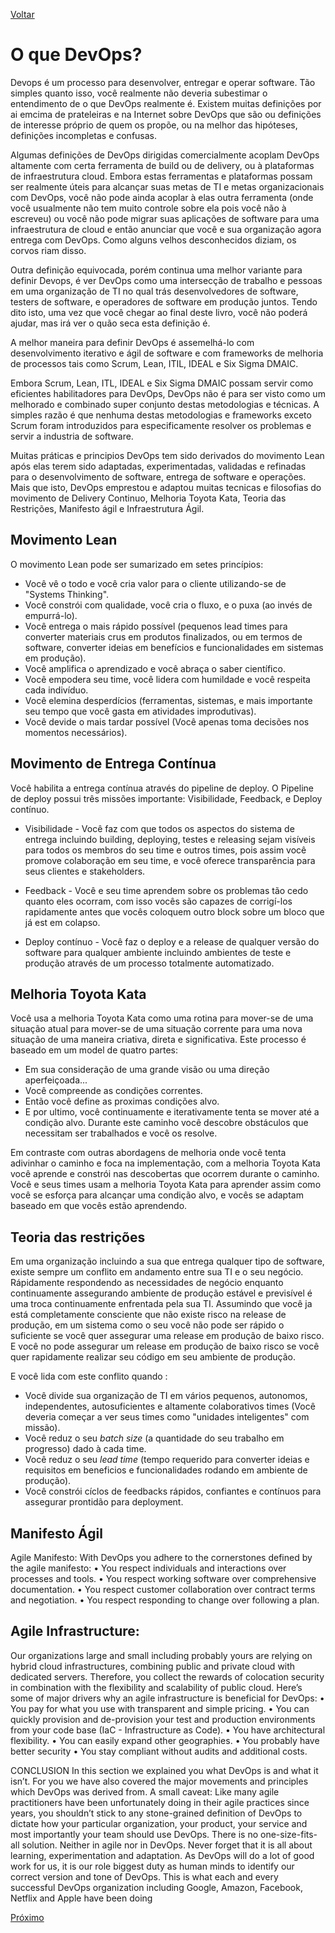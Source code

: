 [Voltar](https://github.com/lucasfantacuci/DevOpsRevelado/blob/master/README.md)


# O que  DevOps?


Devops é um processo para desenvolver, entregar e operar software. Tão simples quanto isso, você realmente não deveria subestimar o entendimento de o que DevOps realmente é. Existem muitas definições por ai emcima de prateleiras e na Internet sobre DevOps que são ou definições de interesse próprio de quem os propõe, ou na melhor das hipóteses, definições incompletas e confusas.


Algumas definições de DevOps dirigidas comercialmente acoplam DevOps altamente com certa ferramenta de build ou de delivery, ou à plataformas de infraestrutura cloud. Embora estas ferramentas e plataformas possam ser realmente úteis para alcançar suas metas de TI e metas organizacionais com DevOps, você não pode ainda acoplar à elas outra ferramenta (onde você usualmente não tem muito controle sobre ela pois você não à escreveu) ou você não pode migrar suas aplicações de software para uma infraestrutura de cloud e então anunciar que você e sua organização agora entrega com DevOps. Como alguns velhos desconhecidos diziam, os corvos riam disso. 


Outra definição equivocada, porém continua uma melhor variante para definir Devops, é ver DevOps como uma intersecção de trabalho e pessoas em uma organização de TI no qual trás desenvolvedores de software, testers de software, e operadores de software em produção juntos. Tendo dito isto, uma vez que você chegar ao final deste livro, você não poderá ajudar, mas irá ver o quão seca esta definição é.
 

A melhor maneira para definir DevOps é assemelhá-lo com desenvolvimento iterativo e ágil de software e com frameworks de melhoria de processos tais como Scrum, Lean, ITIL, IDEAL e Six Sigma DMAIC.


Embora Scrum, Lean, ITL, IDEAL e Six Sigma DMAIC possam servir como eficientes habilitadores para DevOps, DevOps não é para ser visto como um melhorado e combinado super conjunto destas metodologias e técnicas. A simples razão é que nenhuma destas metodologias e frameworks exceto Scrum foram introduzidos para especificamente resolver os problemas e servir a industria de software.


Muitas práticas e principios DevOps tem sido derivados do movimento Lean após elas terem sido adaptadas, experimentadas, validadas e refinadas para o desenvolvimento de software, entrega de software e operações. Mais que isto, DevOps emprestou e adaptou muitas tecnicas e filosofias do movimento de Delivery Continuo, Melhoria Toyota Kata, Teoria das Restrições, Manifesto ágil e Infraestrutura Ágil.


## Movimento Lean


O movimento Lean pode ser sumarizado em setes princípios:


- Você vê o todo e você cria valor para o cliente utilizando-se de "Systems Thinking".
- Você constrói com qualidade, você cria o fluxo, e o puxa (ao invés de empurrá-lo).
- Você entrega o mais rápido possível (pequenos lead times para converter materiais crus em produtos finalizados, ou em termos de software, converter ideias em benefícios e funcionalidades em sistemas em produção).
- Você amplifica o aprendizado e você abraça o saber científico.
- Você empodera seu time, você lidera com humildade e você respeita cada indivíduo.
- Você elemina desperdícios (ferramentas, sistemas, e mais importante seu tempo que você gasta em atividades improdutivas).
- Você devide o mais tardar possível (Você apenas toma decisões nos momentos necessários).


## Movimento de Entrega Contínua


Você habilita a entrega contínua através do pipeline de deploy. O Pipeline de deploy possui três missões importante: Visibilidade, Feedback, e Deploy contínuo.


- Visibilidade - Você faz com que todos os aspectos do sistema de entrega incluindo building, deploying, testes e releasing sejam visíveis para todos os membros do seu time e outros times, pois assim você promove colaboração em seu time, e você oferece transparência para seus clientes e stakeholders.


- Feedback - Você e seu time aprendem sobre os problemas tão cedo quanto eles ocorram, com isso vocês são capazes de corrigí-los rapidamente antes que vocês coloquem outro block sobre um bloco que já est em colapso.


- Deploy contínuo - Você faz o deploy e a release de qualquer versão do software para qualquer ambiente incluindo ambientes de teste e produção através de um processo totalmente automatizado.


## Melhoria Toyota Kata


Você usa a melhoria Toyota Kata como uma rotina para mover-se de uma situação atual para mover-se de uma situação corrente para uma nova situação de uma maneira criativa, direta e significativa. Este processo é baseado em um model de quatro partes: 


- Em sua consideração de uma grande visão ou uma direção aperfeiçoada...
- Você compreende as condições correntes.
- Então você define as proximas condições alvo.
- E por ultimo, você continuamente e iterativamente tenta se mover até a condição alvo. Durante este caminho você descobre obstáculos que necessitam ser trabalhados e você os resolve. 


Em contraste com outras abordagens de melhoria onde você tenta adivinhar o caminho e foca na implementação, com a melhoria Toyota Kata você aprende e constrói nas descobertas que ocorrem durante o caminho. Você e seus times usam a melhoria Toyota Kata para aprender assim como você se esforça para alcançar uma condição alvo, e vocês se adaptam baseado em que vocês estão aprendendo.


## Teoria das restrições


Em uma organização incluindo a sua que entrega qualquer tipo de software, existe sempre um conflito em andamento entre sua TI e o seu negócio. Rápidamente respondendo as necessidades de negócio enquanto continuamente assegurando ambiente de produção estável e previsível é uma troca continuamente enfrentada pela sua TI. Assumindo que você ja está completamente consciente que não existe risco na release de produção, em um sistema como o seu você não pode ser rápido o suficiente se você quer assegurar uma release em produção de baixo risco. E você no pode assegurar um release em produção de baixo risco se você quer rapidamente realizar seu código em seu ambiente de produção.


E você lida com este conflito quando : 


- Você divide sua organização de TI em vários pequenos, autonomos, independentes, autosuficientes e altamente colaborativos times (Você deveria começar a ver seus times como "unidades inteligentes" com missão).
- Você reduz o seu *batch size* (a quantidade do seu trabalho em progresso) dado à cada time.
- Você reduz o seu *lead time* (tempo requerido para converter ideias e requisitos em beneficios e funcionalidades rodando em ambiente de produção).
- Você constrói cíclos de feedbacks rápidos, confiantes e contínuos para assegurar prontidão para deployment.


## Manifesto Ágil


Agile Manifesto:
With DevOps you adhere to the cornerstones
defined by the agile manifesto:
• You respect individuals and interactions over
processes and tools.
• You respect working software over comprehensive
documentation.
• You respect customer collaboration over contract
terms and negotiation.
• You respect responding to change over following
a plan. 


## Agile Infrastructure:


Our organizations large and small including probably
yours are relying on hybrid cloud infrastructures,
combining public and private cloud with dedicated
servers. Therefore, you collect the rewards of
colocation security in combination with the flexibility
and scalability of public cloud.
Here’s some of major drivers why an agile infrastructure
is beneficial for DevOps:
• You pay for what you use with transparent and
simple pricing.
• You can quickly provision and de-provision your
test and production environments from your code
base (IaC - Infrastructure as Code).
• You have architectural flexibility.
• You can easily expand other geographies.
• You probably have better security
• You stay compliant without audits and additional
costs. 

CONCLUSION
In this section we explained you what DevOps is and
what it isn’t. For you we have also covered the major
movements and principles which DevOps was
derived from.
A small caveat: Like many agile practitioners have
been unfortunately doing in their agile practices
since years, you shouldn’t stick to any stone-grained
definition of DevOps to dictate how your particular
organization, your product, your service and most
importantly your team should use DevOps. There is
no one-size-fits-all solution. Neither in agile nor in
DevOps.
Never forget that it is all about learning, experimentation
and adaptation. As DevOps will do a lot of good
work for us, it is our role biggest duty as human
minds to identify our correct version and tone of
DevOps. This is what each and every successful
DevOps organization including Google, Amazon,
Facebook, Netflix and Apple have been doing

[Próximo]()
